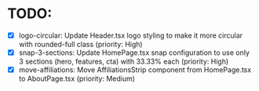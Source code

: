 # TODO:

- [x] logo-circular: Update Header.tsx logo styling to make it more circular with rounded-full class (priority: High)
- [x] snap-3-sections: Update HomePage.tsx snap configuration to use only 3 sections (hero, features, cta) with 33.33% each (priority: High)
- [x] move-affiliations: Move AffiliationsStrip component from HomePage.tsx to AboutPage.tsx (priority: Medium)
